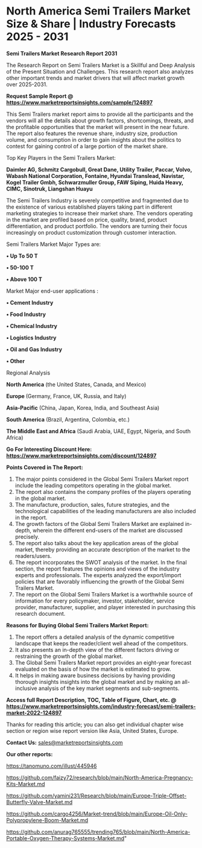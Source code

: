 # North America Semi Trailers Market Size & Share | Industry Forecasts 2025 - 2031

<strong>Semi Trailers Market Research Report 2031</strong>

The Research Report on Semi Trailers Market is a Skillful and Deep Analysis of the Present Situation and Challenges. This research report also analyzes other important trends and market drivers that will affect market growth over 2025-2031.

<strong>Request Sample Report @ <a href=https://www.marketreportsinsights.com/sample/124897>https://www.marketreportsinsights.com/sample/124897</a></strong>

This Semi Trailers market report aims to provide all the participants and the vendors will all the details about growth factors, shortcomings, threats, and the profitable opportunities that the market will present in the near future. The report also features the revenue share, industry size, production volume, and consumption in order to gain insights about the politics to contest for gaining control of a large portion of the market share.

Top Key Players in the Semi Trailers Market:

<strong>Daimler AG, Schmitz Cargobull, Great Dane, Utility Trailer, Paccar, Volvo, Wabash National Corporation, Fontaine, Hyundai Translead, Navistar, Kogel Trailer Gmbh, Schwarzmuller Group, FAW Siping, Huida Heavy, CIMC, Sinotruk, Liangshan Huayu</strong>

The Semi Trailers Industry is severely competitive and fragmented due to the existence of various established players taking part in different marketing strategies to increase their market share. The vendors operating in the market are profiled based on price, quality, brand, product differentiation, and product portfolio. The vendors are turning their focus increasingly on product customization through customer interaction.

Semi Trailers Market Major Types are:

<strong>• Up To 50 T

• 50-100 T

• Above 100 T</strong>

Market Major end-user applications :

<strong>• Cement Industry

• Food Industry

• Chemical Industry

• Logistics Industry

• Oil and Gas Industry

• Other</strong>

Regional Analysis

</u><strong><b>North America</b></strong> (the United States, Canada, and Mexico)

<strong><b>Europe </b></strong>(Germany, France, UK, Russia, and Italy)

<strong><b>Asia-Pacific</b></strong> (China, Japan, Korea, India, and Southeast Asia)

<strong><b>South America</b></strong> (Brazil, Argentina, Colombia, etc.)

<strong><b>The Middle East and Africa</b></strong> (Saudi Arabia, UAE, Egypt, Nigeria, and South Africa)

<strong>Go For Interesting Discount Here: <a href=https://www.marketreportsinsights.com/discount/124897>https://www.marketreportsinsights.com/discount/124897</a></strong>

<strong>Points Covered in The Report:</strong>
<ol>
  <li>The major points considered in the Global Semi Trailers Market report include the leading competitors operating in the global market.</li>
  <li>The report also contains the company profiles of the players operating in the global market.</li>
  <li>The manufacture, production, sales, future strategies, and the technological capabilities of the leading manufacturers are also included in the report.</li>
  <li>The growth factors of the Global Semi Trailers Market are explained in-depth, wherein the different end-users of the market are discussed precisely.</li>
  <li>The report also talks about the key application areas of the global market, thereby providing an accurate description of the market to the readers/users.</li>
  <li>The report incorporates the SWOT analysis of the market. In the final section, the report features the opinions and views of the industry experts and professionals. The experts analyzed the export/import policies that are favorably influencing the growth of the Global Semi Trailers Market.</li>
  <li>The report on the Global Semi Trailers Market is a worthwhile source of information for every policymaker, investor, stakeholder, service provider, manufacturer, supplier, and player interested in purchasing this research document.</li>
</ol>
<strong>Reasons for Buying Global Semi Trailers Market Report:</strong>

<ol>
  <li>The report offers a detailed analysis of the dynamic competitive landscape that keeps the reader/client well ahead of the competitors.</li>
  <li>It also presents an in-depth view of the different factors driving or restraining the growth of the global market.</li>
  <li>The Global Semi Trailers Market report provides an eight-year forecast evaluated on the basis of how the market is estimated to grow.</li>
  <li>It helps in making aware business decisions by having providing thorough insights insights into the global market and by making an all-inclusive analysis of the key market segments and sub-segments.</li>
</ol>
<strong>Access full Report Description, TOC, Table of Figure, Chart, etc. @ <a href=https://www.marketreportsinsights.com/industry-forecast/semi-trailers-market-2022-124897>https://www.marketreportsinsights.com/industry-forecast/semi-trailers-market-2022-124897</a></strong>


Thanks for reading this article; you can also get individual chapter wise section or region wise report version like Asia, United States, Europe.

<strong>Contact Us:</strong>
sales@marketreportsinsights.com

<strong>Our other reports:</strong>

<a href=https://tanomuno.com/illust/445946>https://tanomuno.com/illust/445946</a>

<a href=https://github.com/faizy72/research/blob/main/North-America-Pregnancy-Kits-Market.md>https://github.com/faizy72/research/blob/main/North-America-Pregnancy-Kits-Market.md</a>

<a href=https://github.com/yamini231/Research/blob/main/Europe-Triple-Offset-Butterfly-Valve-Market.md>https://github.com/yamini231/Research/blob/main/Europe-Triple-Offset-Butterfly-Valve-Market.md</a>

<a href=https://github.com/cargo4256/Market-trend/blob/main/Europe-Oil-Only-Polypropylene-Boom-Market.md>https://github.com/cargo4256/Market-trend/blob/main/Europe-Oil-Only-Polypropylene-Boom-Market.md</a>

<a href=https://github.com/anurag765555/trending765/blob/main/North-America-Portable-Oxygen-Therapy-Systems-Market.md>https://github.com/anurag765555/trending765/blob/main/North-America-Portable-Oxygen-Therapy-Systems-Market.md</a>"

